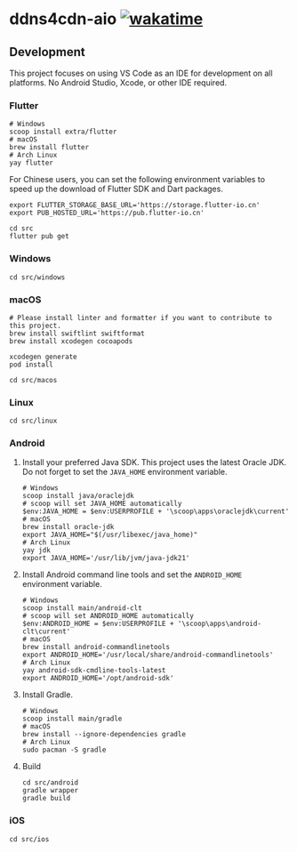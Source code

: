 # ddns4cdn-aio [![wakatime](https://wakatime.com/badge/github/jat001/ddns4cdn-aio.svg)](https://wakatime.com/@Jat/projects/wizbxbpacr)

## Development

This project focuses on using VS Code as an IDE for development on all platforms. No Android Studio, Xcode, or other IDE required.

### Flutter

```shell
# Windows
scoop install extra/flutter
# macOS
brew install flutter
# Arch Linux
yay flutter
```

For Chinese users, you can set the following environment variables to speed up the download of Flutter SDK and Dart packages.

```shell
export FLUTTER_STORAGE_BASE_URL='https://storage.flutter-io.cn'
export PUB_HOSTED_URL='https://pub.flutter-io.cn'
```

```shell
cd src
flutter pub get
```

### Windows

```shell
cd src/windows
```

### macOS

```shell
# Please install linter and formatter if you want to contribute to this project.
brew install swiftlint swiftformat
brew install xcodegen cocoapods
```

```shell
xcodegen generate
pod install
```

```shell
cd src/macos
```

### Linux

```shell
cd src/linux
```

### Android

1. Install your preferred Java SDK. This project uses the latest Oracle JDK. Do not forget to set the `JAVA_HOME` environment variable.

   ```shell
   # Windows
   scoop install java/oraclejdk
   # scoop will set JAVA_HOME automatically
   $env:JAVA_HOME = $env:USERPROFILE + '\scoop\apps\oraclejdk\current'
   # macOS
   brew install oracle-jdk
   export JAVA_HOME="$(/usr/libexec/java_home)"
   # Arch Linux
   yay jdk
   export JAVA_HOME='/usr/lib/jvm/java-jdk21'
   ```

2. Install Android command line tools and set the `ANDROID_HOME` environment variable.

   ```shell
   # Windows
   scoop install main/android-clt
   # scoop will set ANDROID_HOME automatically
   $env:ANDROID_HOME = $env:USERPROFILE + '\scoop\apps\android-clt\current'
   # macOS
   brew install android-commandlinetools
   export ANDROID_HOME='/usr/local/share/android-commandlinetools'
   # Arch Linux
   yay android-sdk-cmdline-tools-latest
   export ANDROID_HOME='/opt/android-sdk'
   ```

3. Install Gradle.

   ```shell
   # Windows
   scoop install main/gradle
   # macOS
   brew install --ignore-dependencies gradle
   # Arch Linux
   sudo pacman -S gradle
   ```

4. Build

   ```shell
   cd src/android
   gradle wrapper
   gradle build
   ```

### iOS

```shell
cd src/ios
```
